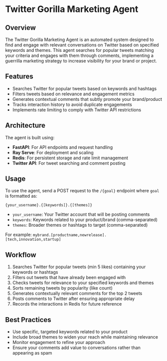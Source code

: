 # Twitter Gorilla Marketing Agent

## Overview
The Twitter Gorilla Marketing Agent is an automated system designed to find and engage with relevant conversations on Twitter based on specified keywords and themes. This agent searches for popular tweets matching your criteria and engages with them through comments, implementing a guerrilla marketing strategy to increase visibility for your brand or project.

## Features
- Searches Twitter for popular tweets based on keywords and hashtags
- Filters tweets based on relevance and engagement metrics
- Generates contextual comments that subtly promote your brand/product
- Tracks interaction history to avoid duplicate engagements
- Implements rate limiting to comply with Twitter API restrictions

## Architecture
The agent is built using:
- **FastAPI**: For API endpoints and request handling
- **Ray Serve**: For deployment and scaling
- **Redis**: For persistent storage and rate limit management
- **Twitter API**: For tweet searching and comment posting

## Usage
To use the agent, send a POST request to the `/{goal}` endpoint where `goal` is formatted as:

```
{your_username}.{[keywords]}.{[themes]}
```

- `your_username`: Your Twitter account that will be posting comments
- `keywords`: Keywords related to your product/brand (comma-separated)
- `themes`: Broader themes or hashtags to target (comma-separated)

For example: `mybrand.[productname,newrelease].[tech,innovation,startup]`

## Workflow
1. Searches Twitter for popular tweets (min 5 likes) containing your keywords or hashtags
2. Filters out tweets that have already been engaged with
3. Checks tweets for relevance to your specified keywords and themes
4. Sorts remaining tweets by popularity (like count)
5. Generates contextually relevant comments for the top 2 tweets
6. Posts comments to Twitter after ensuring appropriate delay
7. Records the interactions in Redis for future reference


## Best Practices
- Use specific, targeted keywords related to your product
- Include broad themes to widen your reach while maintaining relevance
- Monitor engagement to refine your approach
- Ensure your comments add value to conversations rather than appearing as spam